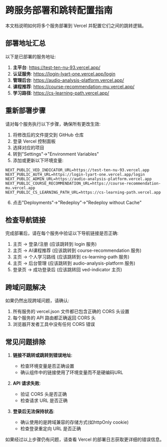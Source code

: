 # 跨服务部署和跳转配置指南

本文档说明如何将多个服务部署到 Vercel 并配置它们之间的跳转逻辑。

## 部署地址汇总

以下是已部署的服务地址:

1. **主平台**: https://test-ten-nu-93.vercel.app/
2. **认证服务**: https://login-lyart-one.vercel.app/login
3. **管理后台**: https://audio-analysis-platform.vercel.app/
4. **课程推荐**: https://course-recommendation-mu.vercel.app/
5. **学习路径**: https://cs-learning-path.vercel.app/

## 重新部署步骤

请对每个服务执行以下步骤，确保所有更改生效:

1. 将修改后的文件提交到 GitHub 仓库
2. 登录 Vercel 控制面板
3. 选择对应的项目
4. 转到"Settings"→"Environment Variables"
5. 添加或更新以下环境变量:

```
NEXT_PUBLIC_VED_INDICATOR_URL=https://test-ten-nu-93.vercel.app
NEXT_PUBLIC_AUTH_URL=https://login-lyart-one.vercel.app/login
NEXT_PUBLIC_ADMIN_URL=https://audio-analysis-platform.vercel.app
NEXT_PUBLIC_COURSE_RECOMMENDATION_URL=https://course-recommendation-mu.vercel.app
NEXT_PUBLIC_CS_LEARNING_PATH_URL=https://cs-learning-path.vercel.app
```

6. 点击"Deployments"→"Redeploy"→"Redeploy without Cache"

## 检查导航链接

完成部署后，请在每个服务中验证以下导航链接是否正确:

1. 主页 → 登录/注册 (应该跳转到 login 服务)
2. 主页 → AI课程推荐 (应该跳转到 course-recommendation 服务)
3. 主页 → 个人学习路线 (应该跳转到 cs-learning-path 服务)
4. 主页 → 后台管理 (应该跳转到 audio-analysis-platform 服务)
5. 登录页 → 成功登录后 (应该跳转回 ved-indicator 主页)

## 跨域问题解决

如果仍然出现跨域问题，请确认:

1. 所有服务的 vercel.json 文件都已包含正确的 CORS 头设置
2. 每个服务的 API 路由都正确返回 CORS 头
3. 浏览器开发者工具中没有任何 CORS 错误

## 常见问题排除

1. **链接不跳转或跳转到错误地址**:
   - 检查环境变量是否正确设置
   - 确认组件中的链接使用了环境变量而不是硬编码URL

2. **API 请求失败**:
   - 验证 CORS 头是否正确
   - 检查请求 URL 是否正确

3. **登录后无法保持状态**:
   - 确认使用的是跨域兼容的存储方式(如httpOnly cookie)
   - 检查登录重定向 URL 是否正确

如果经过以上步骤仍有问题，请查看 Vercel 的部署日志获取更详细的错误信息。 